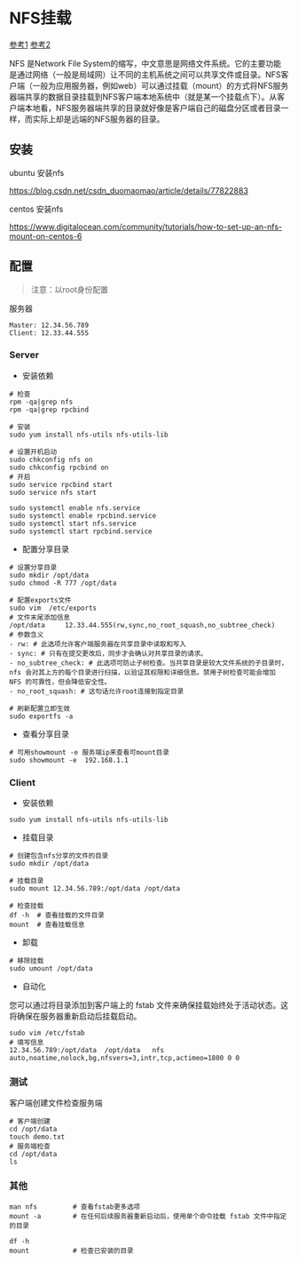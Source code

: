 # NFS挂载

[参考1](https://note.youdao.com/ynoteshare/index.html?id=da360a46ee23b3cd1fe94df586d5692d&type=note&_time=1637914489063)	[参考2](https://www.cnblogs.com/merely/p/10793877.html)

NFS 是Network File System的缩写，中文意思是网络文件系统。它的主要功能是通过网络（一般是局域网）让不同的主机系统之间可以共享文件或目录。NFS客户端（一般为应用服务器，例如web）可以通过挂载（mount）的方式将NFS服务器端共享的数据目录挂载到NFS客户端本地系统中（就是某一个挂载点下）。从客户端本地看，NFS服务器端共享的目录就好像是客户端自己的磁盘分区或者目录一样，而实际上却是远端的NFS服务器的目录。

## 安装

ubuntu 安装nfs

https://blog.csdn.net/csdn_duomaomao/article/details/77822883

centos 安装nfs

https://www.digitalocean.com/community/tutorials/how-to-set-up-an-nfs-mount-on-centos-6

## 配置

> 注意：以root身份配置

服务器

```
Master: 12.34.56.789
Client: 12.33.44.555
```

### Server

- 安装依赖

```shell
# 检查
rpm -qa|grep nfs
rpm -qa|grep rpcbind

# 安装
sudo yum install nfs-utils nfs-utils-lib

# 设置开机启动
sudo chkconfig nfs on
sudo chkconfig rpcbind on 
# 开启
sudo service rpcbind start 
sudo service nfs start

sudo systemctl enable nfs.service
sudo systemctl enable rpcbind.service
sudo systemctl start nfs.service
sudo systemctl start rpcbind.service
```

- 配置分享目录

```shell
# 设置分享目录
sudo mkdir /opt/data
sudo chmod -R 777 /opt/data

# 配置exports文件
sudo vim  /etc/exports
# 文件末尾添加信息
/opt/data     12.33.44.555(rw,sync,no_root_squash,no_subtree_check)
# 参数含义
- rw: # 此选项允许客户端服务器在共享目录中读取和写入
- sync: # 只有在提交更改后，同步才会确认对共享目录的请求。 
- no_subtree_check: # 此选项可防止子树检查。当共享目录是较大文件系统的子目录时，nfs 会对其上方的每个目录进行扫描，以验证其权限和详细信息。禁用子树检查可能会增加 NFS 的可靠性，但会降低安全性。
- no_root_squash: # 这句话允许root连接到指定目录

# 刷新配置立即生效
sudo exportfs -a
```

- 查看分享目录

```shell
# 可用showmount -e 服务端ip来查看可mount目录
sudo showmount -e  192.168.1.1
```

###  Client

- 安装依赖

```shell
sudo yum install nfs-utils nfs-utils-lib
```

- 挂载目录

```shell
# 创建包含nfs分享的文件的目录
sudo mkdir /opt/data

# 挂载目录
sudo mount 12.34.56.789:/opt/data /opt/data

# 检查挂载
df -h  # 查看挂载的文件目录
mount  # 查看挂载信息
```

- 卸载

```shell
# 移除挂载
sudo umount /opt/data
```

- 自动化

您可以通过将目录添加到客户端上的 fstab 文件来确保挂载始终处于活动状态。这将确保在服务器重新启动后挂载启动。

```shell
sudo vim /etc/fstab
# 填写信息
12.34.56.789:/opt/data  /opt/data   nfs      auto,noatime,nolock,bg,nfsvers=3,intr,tcp,actimeo=1800 0 0
```

### 测试

客户端创建文件检查服务端

```shell
# 客户端创建
cd /opt/data
touch demo.txt
# 服务端检查
cd /opt/data
ls
```

### 其他

```shell
man nfs  		# 查看fstab更多选项
mount -a		# 在任何后续服务器重新启动后，使用单个命令挂载 fstab 文件中指定的目录

df -h
mount			# 检查已安装的目录
```